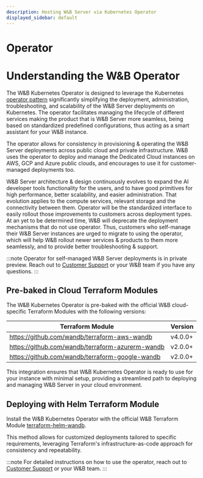 ```yaml
---
description: Hosting W&B Server via Kubernetes Operator
displayed_sidebar: default
---
```


# Operator

# Understanding the W&B Operator

The W&B Kubernetes Operator is designed to leverage the Kubernetes [operator pattern](https://kubernetes.io/docs/concepts/extend-kubernetes/operator/) significantly simplifying the deployment, administration, troubleshooting, and scalability of the W&B Server deployments on Kubernetes. The operator facilitates managing the lifecycle of different services making the product that is W&B Server more seamless, being based on standardized predefined configurations, thus acting as a smart assistant for your W&B instance.

The operator allows for consistency in provisioning & operating the W&B Server deployments across public cloud and private infrastructure. W&B uses the operator to deploy and manage the Dedicated Cloud instances on AWS, GCP and Azure public clouds, and encourages to use it for customer-managed deployments too.

W&B Server architecture & design continuously evolves to expand the AI developer tools functionality for the users, and to have good primitives for high performance, better scalability, and easier administration. That evolution applies to the compute services, relevant storage and the connectivity between them. Operator will be the standardized interface to easily rollout those improvements to customers across deployment types. At an yet to be determined time, W&B will deprecate the deployment mechanisms that do not use operator. Thus, customers who self-manage their W&B Server instances are urged to migrate to using the operator, which will help W&B rollout newer services & products to them more seamlessly, and to provide better troubleshooting & support.

:::note
Operator for self-managed W&B Server deployments is in private preview. Reach out to [Customer Support](mailto:support@wandb.com) or your W&B team if you have any questions.
:::

## Pre-baked in Cloud Terraform Modules

The W&B Kubernetes Operator is pre-baked with the official W&B cloud-specific Terraform Modules with the following versions:

| Terraform Module                                 | Version |
| ------------------------------------------------ | ------- |
| https://github.com/wandb/terraform-aws-wandb     | v4.0.0+ |
| https://github.com/wandb/terraform-azurerm-wandb | v2.0.0+ |
| https://github.com/wandb/terraform-google-wandb  | v2.0.0+ |

This integration ensures that W&B Kubernetes Operator is ready to use for your instance with minimal setup, providing a streamlined path to deploying and managing W&B Server in your cloud environment.

## Deploying with Helm Terraform Module

Install the W&B Kubernetes Operator with the official W&B Terraform Module [terraform-helm-wandb](https://github.com/wandb/terraform-helm-wandb).

This method allows for customized deployments tailored to specific requirements, leveraging Terraform's infrastructure-as-code approach for consistency and repeatability.

:::note
For detailed instructions on how to use the operator, reach out to [Customer Support](mailto:support@wandb.com) or your W&B team.
:::
